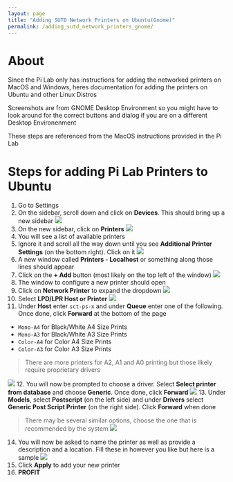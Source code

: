 ```yaml
---
layout: page
title: "Adding SUTD Network Printers on Ubuntu(Gnome)"
permalink: /adding_sutd_network_printers_gnome/
---
```


# About
Since the Pi Lab only has instructions for adding the networked printers on MacOS and Windows, heres documentation for adding the printers on Ubuntu and other Linux Distros

Screenshots are from GNOME Desktop Environment so you might have to look around for the correct buttons and dialog if you are on a different Desktop Environenment

These steps are referenced from the MacOS instructions provided in the Pi Lab

# Steps for adding Pi Lab Printers to Ubuntu
1. Go to Settings
2. On the sidebar, scroll down and click on **Devices**. This should bring up a new sidebar
![](https://github.com/weighanchor4414/Documentations/blob/master/Pictures%20for%20SUTD%20Network%20Printing%20on%20Ubuntu%20Guide/select_devices.png)
3. On the new sidebar, click on **Printers**
![](https://github.com/weighanchor4414/Documentations/blob/master/Pictures%20for%20SUTD%20Network%20Printing%20on%20Ubuntu%20Guide/select_printers.png)
4. You will see a list of available printers
5. Ignore it and scroll all the way down until you see **Additional Printer Settings** (on the bottom right). Click on it
![](https://github.com/weighanchor4414/Documentations/blob/master/Pictures%20for%20SUTD%20Network%20Printing%20on%20Ubuntu%20Guide/select_additional_printer_settings.png)
6. A new window called **Printers - Localhost** or something along those lines should appear
7. Click on the  **+ Add** button (most likely on the top left of the window)
![](https://github.com/weighanchor4414/Documentations/blob/master/Pictures%20for%20SUTD%20Network%20Printing%20on%20Ubuntu%20Guide/select_add.png)
8. The window to configure a new printer should open
9. Click on **Network Printer** to expand the dropdown
![](https://github.com/weighanchor4414/Documentations/blob/master/Pictures%20for%20SUTD%20Network%20Printing%20on%20Ubuntu%20Guide/select_network_printer.png)
10. Select **LPD/LPR Host or Printer**
![](https://github.com/weighanchor4414/Documentations/blob/master/Pictures%20for%20SUTD%20Network%20Printing%20on%20Ubuntu%20Guide/select_LPD_printer.png)
11. Under **Host** enter `sct-ps-x` and under **Queue** enter one of the following. Once done, click **Forward** at the bottom of the page
  + `Mono-A4` for Black/White A4 Size Prints
  + `Mono-A3` for Black/White A3 Size Prints
  + `Color-A4` for Color A4 Size Prints
  + `Color-A3` for Color A3 Size Prints
  > There are more printers for A2, A1 and A0 printing but those likely require proprietary drivers

![](https://github.com/weighanchor4414/Documentations/blob/master/Pictures%20for%20SUTD%20Network%20Printing%20on%20Ubuntu%20Guide/enter_host.png)
12. You will now be prompted to choose a driver. Select **Select printer from database** and choose **Generic**. Once done, click **Forward**
![](https://github.com/weighanchor4414/Documentations/blob/master/Pictures%20for%20SUTD%20Network%20Printing%20on%20Ubuntu%20Guide/select_driver1.png)
13. Under **Models**, select **Postscript** (on the left side) and under **Drivers** select **Generic Post Script Printer** (on the right side). Click **Forward** when done
  > There may be several similar options, choose the one that is recommended by the system
![](https://github.com/weighanchor4414/Documentations/blob/master/Pictures%20for%20SUTD%20Network%20Printing%20on%20Ubuntu%20Guide/select_driver2.png)
14. You will now be asked to name the printer as well as provide a description and a location. Fill these in however you like but here is a sample
![](https://github.com/weighanchor4414/Documentations/blob/master/Pictures%20for%20SUTD%20Network%20Printing%20on%20Ubuntu%20Guide/enter_name.png)
15. Click **Apply** to add your new printer
16. **PROFIT**
